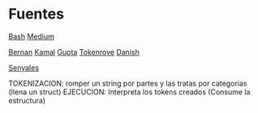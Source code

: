 # Fuentes

[Bash](https://www.gnu.org/software/bash/manual/bash.html)
[Medium](https://m4nnb3ll.medium.com/minishell-building-a-mini-bash-a-42-project-b55a10598218)

[Bernan](https://brennan.io/2015/01/16/write-a-shell-in-c/)
[Kamal](https://github.com/kamalmarhubi/shell-workshop)
[Gupta](https://igupta.in/blog/writing-a-unix-shell-part-1/)
[Tokenrove](https://github.com/tokenrove/build-your-own-shell)
[Danish](https://danishpraka.sh/posts/write-a-shell/)

[Senyales](https://persoal.citius.usc.es/tf.pena/ASR/Tema_3html/node3.html)

TOKENIZACION: romper un string por partes y las tratas por categorias (llena un struct)
EJECUCION: Interpreta los tokens creados (Consume la estructura)
